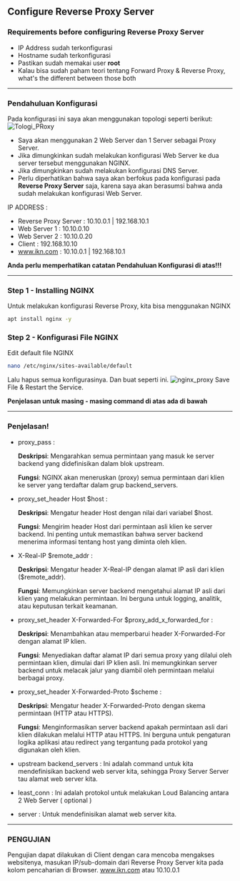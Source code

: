## Configure Reverse Proxy Server
### Requirements before configuring Reverse Proxy Server
- IP Address sudah terkonfigurasi
- Hostname sudah terkonfigurasi
- Pastikan sudah memakai user **root**
- Kalau bisa sudah paham teori tentang Forward Proxy & Reverse Proxy, what's the different between those both
---
### Pendahuluan Konfigurasi
Pada konfigurasi ini saya akan menggunakan topologi seperti berikut:
![Tologi_PRoxy](https://github.com/user-attachments/assets/bee216a8-8e4b-46ab-be4a-c7de0bb6e6ce)

- Saya akan menggunakan 2 Web Server dan 1 Server sebagai Proxy Server.
- Jika dimungkinkan sudah melakukan konfigurasi Web Server ke dua server tersebut menggunakan NGINX.
- Jika dimungkinkan sudah melakukan konfigurasi DNS Server.
- Perlu diperhatikan bahwa saya akan berfokus pada konfigurasi pada **Reverse Proxy Server** saja, karena saya akan berasumsi bahwa anda sudah melakukan konfigurasi Web Server.

IP ADDRESS :
- Reverse Proxy Server : 10.10.0.1 | 192.168.10.1
- Web Server 1 : 10.10.0.10
- Web Server 2 : 10.10.0.20
- Client : 192.168.10.10
- www.ikn.com : 10.10.0.1 | 192.168.10.1

**Anda perlu memperhatikan catatan Pendahuluan Konfigurasi di atas!!!**


---
### Step 1 - Installing NGINX
Untuk melakukan konfigurasi Reverse Proxy, kita bisa menggunakan NGINX
```bash
apt install nginx -y
```
### Step 2 - Konfigurasi File NGINX
Edit default file NGINX
```bash
nano /etc/nginx/sites-available/default
```
Lalu hapus semua konfigurasinya. Dan buat seperti ini.
![nginx_proxy](https://github.com/user-attachments/assets/a95d3e5b-dd5b-40da-9edf-30560c2b2b99)
Save File & Restart the Service.

**Penjelasan untuk masing - masing command di atas ada di bawah**

---
### Penjelasan!
- proxy_pass :
  
  **Deskripsi**: Mengarahkan semua permintaan yang masuk ke server backend yang didefinisikan dalam blok upstream.
  
  **Fungsi**: NGINX akan meneruskan (proxy) semua permintaan dari klien ke server yang terdaftar dalam grup backend_servers.

- proxy_set_header Host $host :
  
  **Deskripsi**: Mengatur header Host dengan nilai dari variabel $host.

  **Fungsi**: Mengirim header Host dari permintaan asli klien ke server backend. Ini penting untuk memastikan bahwa server backend menerima informasi tentang host yang diminta oleh klien.

- X-Real-IP $remote_addr :
  
  **Deskripsi**: Mengatur header X-Real-IP dengan alamat IP asli dari klien ($remote_addr).

  **Fungsi**: Memungkinkan server backend mengetahui alamat IP asli dari klien yang melakukan permintaan. Ini berguna untuk logging, analitik, atau keputusan terkait keamanan.

- proxy_set_header X-Forwarded-For $proxy_add_x_forwarded_for :

  **Deskripsi**: Menambahkan atau memperbarui header X-Forwarded-For dengan alamat IP klien.
  
  **Fungsi**: Menyediakan daftar alamat IP dari semua proxy yang dilalui oleh permintaan klien, dimulai dari IP klien asli. Ini memungkinkan server backend untuk melacak jalur yang diambil oleh permintaan melalui berbagai proxy.

- proxy_set_header X-Forwarded-Proto $scheme :

  **Deskripsi**: Mengatur header X-Forwarded-Proto dengan skema permintaan (HTTP atau HTTPS).

  **Fungsi**: Menginformasikan server backend apakah permintaan asli dari klien dilakukan melalui HTTP atau HTTPS. Ini berguna untuk pengaturan logika aplikasi atau redirect yang tergantung pada protokol yang digunakan oleh klien.

- upstream backend_servers : Ini adalah command untuk kita mendefinisikan backend web server kita, sehingga Proxy Server Server tau alamat web server kita.
- least_conn : Ini adalah protokol untuk melakukan Loud Balancing antara 2 Web Server ( optional )
- server : Untuk mendefinisikan alamat web server kita.
---
### PENGUJIAN
Pengujian dapat dilakukan di Client dengan cara mencoba mengakses websitenya, masukan IP/sub-domain dari Reverse Proxy Server kita pada kolom pencaharian di Browser. www.ikn.com atau 10.10.0.1
